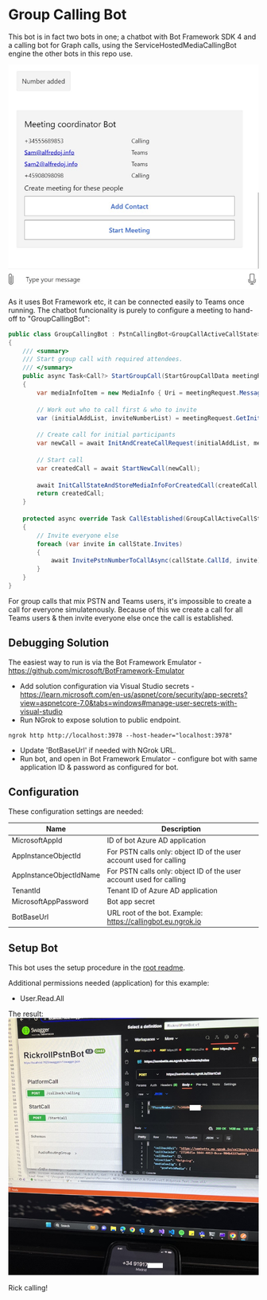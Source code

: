 # Group Calling Bot
This bot is in fact two bots in one; a chatbot with Bot Framework SDK 4 and a calling bot for Graph calls, using the ServiceHostedMediaCallingBot engine the other bots in this repo use.

![alt](imgs/chat.jpg)

As it uses Bot Framework etc, it can be connected easily to Teams once running. The chatbot funcionality is purely to configure a meeting to hand-off to "GroupCallingBot":

```C#
public class GroupCallingBot : PstnCallingBot<GroupCallActiveCallState>
{
    /// <summary>
    /// Start group call with required attendees.
    /// </summary>
    public async Task<Call?> StartGroupCall(StartGroupCallData meetingRequest)
    {
        var mediaInfoItem = new MediaInfo { Uri = meetingRequest.MessageUrl, ResourceId = Guid.NewGuid().ToString() };

        // Work out who to call first & who to invite
        var (initialAddList, inviteNumberList) = meetingRequest.GetInitialParticipantsAndInvites();

        // Create call for initial participants
        var newCall = await InitAndCreateCallRequest(initialAddList, mediaInfoItem, meetingRequest.HasPSTN);

        // Start call
        var createdCall = await StartNewCall(newCall);

        await InitCallStateAndStoreMediaInfoForCreatedCall(createdCall, mediaInfoItem, createdCallState => createdCallState.Invites = inviteNumberList);
        return createdCall;
    }

    protected async override Task CallEstablished(GroupCallActiveCallState callState)
    {
        // Invite everyone else
        foreach (var invite in callState.Invites)
        {
            await InvitePstnNumberToCallAsync(callState.CallId, invite);
        }
    }
}
```

For group calls that mix PSTN and Teams users, it's impossible to create a call for everyone simulatenously. Because of this we create a call for all Teams users & then invite everyone else once the call is established. 

## Debugging Solution
The easiest way to run is via the Bot Framework Emulator - https://github.com/microsoft/BotFramework-Emulator

* Add solution configuration via Visual Studio secrets - https://learn.microsoft.com/en-us/aspnet/core/security/app-secrets?view=aspnetcore-7.0&tabs=windows#manage-user-secrets-with-visual-studio
* Run NGrok to expose solution to public endpoint.

```
ngrok http http://localhost:3978 --host-header="localhost:3978"
```
* Update 'BotBaseUrl' if needed with NGrok URL.
* Run bot, and open in Bot Framework Emulator - configure bot with same application ID & password as configured for bot.

## Configuration
These configuration settings are needed:

Name | Description
--------------- | -----------
MicrosoftAppId | ID of bot Azure AD application
AppInstanceObjectId | For PSTN calls only: object ID of the user account used for calling
AppInstanceObjectIdName | For PSTN calls only: object ID of the user account used for calling
TenantId | Tenant ID of Azure AD application
MicrosoftAppPassword | Bot app secret
BotBaseUrl | URL root of the bot. Example: https://callingbot.eu.ngrok.io

## Setup Bot
This bot uses the setup procedure in the [root readme](../../../../README.md). 

Additional permissions needed (application) for this example:

* User.Read.All

The result:
![alt](../../../../imgs/calling.jpg)

Rick calling!

